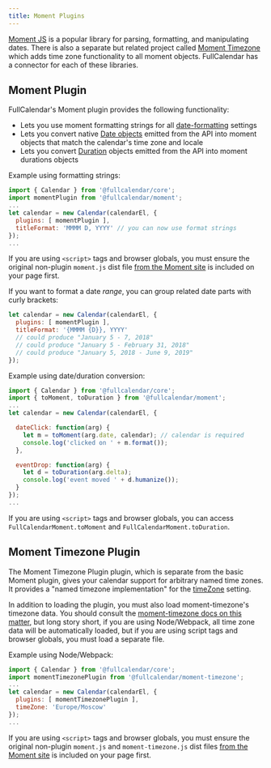 ```yaml
---
title: Moment Plugins
---
```


[Moment JS](https://momentjs.com/) is a popular library for parsing, formatting, and manipulating dates. There is also a separate but related project called [Moment Timezone](https://momentjs.com/timezone/) which adds time zone functionality to all moment objects. FullCalendar has a connector for each of these libraries.


## Moment Plugin

FullCalendar's Moment plugin provides the following functionality:

- Lets you use moment formatting strings for all [date-formatting](date-formatting) settings
- Lets you convert native [Date objects](date-object) emitted from the API into moment objects that match the calendar's time zone and locale
- Lets you convert [Duration](duration-object) objects emitted from the API into moment durations objects

Example using formatting strings:

```js
import { Calendar } from '@fullcalendar/core';
import momentPlugin from '@fullcalendar/moment';
...
let calendar = new Calendar(calendarEl, {
  plugins: [ momentPlugin ],
  titleFormat: 'MMMM D, YYYY' // you can now use format strings
});
...
```

If you are using `<script>` tags and browser globals, you must ensure the original non-plugin `moment.js` dist file [from the Moment site](https://momentjs.com/) is included on your page first.

If you want to format a date *range*, you can group related date parts with curly brackets:

```js
let calendar = new Calendar(calendarEl, {
  plugins: [ momentPlugin ],
  titleFormat: '{MMMM {D}}, YYYY'
  // could produce "January 5 - 7, 2018"
  // could produce "January 5 - February 31, 2018"
  // could produce "January 5, 2018 - June 9, 2019"
});
```

Example using date/duration conversion:

```js
import { Calendar } from '@fullcalendar/core';
import { toMoment, toDuration } from '@fullcalendar/moment';
...
let calendar = new Calendar(calendarEl, {

  dateClick: function(arg) {
    let m = toMoment(arg.date, calendar); // calendar is required
    console.log('clicked on ' + m.format());
  },

  eventDrop: function(arg) {
    let d = toDuration(arg.delta);
    console.log('event moved ' + d.humanize());
  }
});
...
```

If you are using `<script>` tags and browser globals, you can access `FullCalendarMoment.toMoment` and `FullCalendarMoment.toDuration`.


<h2 id='moment-timezone'>Moment Timezone Plugin</h2>

The Moment Timezone Plugin plugin, which is separate from the basic Moment plugin, gives your calendar support for arbitrary named time zones. It provides a "named timezone implementation" for the [timeZone](timeZone#named-time-zones) setting.

In addition to loading the plugin, you must also load moment-timezone's timezone data. You should consult the [moment-timezone docs on this matter](https://momentjs.com/timezone/docs/#/use-it/), but long story short, if you are using Node/Webpack, all time zone data will be automatically loaded, but if you are using script tags and browser globals, you must load a separate file.

Example using Node/Webpack:

```js
import { Calendar } from '@fullcalendar/core';
import momentTimezonePlugin from '@fullcalendar/moment-timezone';
...
let calendar = new Calendar(calendarEl, {
  plugins: [ momentTimezonePlugin ],
  timeZone: 'Europe/Moscow'
});
...
```

If you are using `<script>` tags and browser globals, you must ensure the original non-plugin `moment.js` and `moment-timezone.js` dist files [from the Moment site](https://momentjs.com/) is included on your page first.
